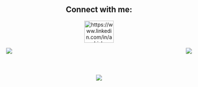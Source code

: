<h2 align="center">Connect with me:</h2>
<p align="center">
<a href="https://www.linkedin.com/in/ashish-sonkaria-074189235/" target="blank"><img align="center" src="https://raw.githubusercontent.com/rahuldkjain/github-profile-readme-generator/master/src/images/icons/Social/linked-in-alt.svg" alt="https://www.linkedin.com/in/ashish-sonkaria-074189235/" height="60" width="80" /></a>

</p>


<!-- Profiles Viewa and Visitor Views -->
<div align="center">

<img align="right" src="https://visitor-badge.laobi.icu/badge?page_id=ashish2024">
<img align="left" src="https://komarev.com/ghpvc/?username=ashish2024&style=flat-square)">
</div>


<br>
<br>

<h1 align="center">
  <a href=" https://readme-typing-svg.herokuapp.com/demo/">
    <img src="https://readme-typing-svg.herokuapp.com?font=Times+New+Roman&weight=600&size=25&pause=1500&color=C3DAE3E0&background=06021000&center=true&multiline=true&random=false&width=440&height=79&lines=Hey+!!+I+m+Ashish;+Nice+to+meet+you"
  </a>
</h1>


<br>
